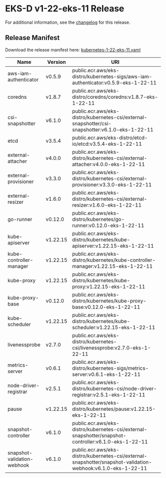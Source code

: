 # EKS-D v1-22-eks-11 Release

For additional information, see the [changelog](CHANGELOG-v1-22-eks-11.md) for this release.

## Release Manifest

Download the release manifest here: [kubernetes-1-22-eks-11.yaml](https://distro.eks.amazonaws.com/kubernetes-1-22/kubernetes-1-22-eks-11.yaml)

| Name | Version | URI |
|------|---------|-----|
| aws-iam-authenticator | v0.5.9 | public.ecr.aws/eks-distro/kubernetes-sigs/aws-iam-authenticator:v0.5.9-eks-1-22-11 |
| coredns | v1.8.7 | public.ecr.aws/eks-distro/coredns/coredns:v1.8.7-eks-1-22-11 |
| csi-snapshotter | v6.1.0 | public.ecr.aws/eks-distro/kubernetes-csi/external-snapshotter/csi-snapshotter:v6.1.0-eks-1-22-11 |
| etcd | v3.5.4 | public.ecr.aws/eks-distro/etcd-io/etcd:v3.5.4-eks-1-22-11 |
| external-attacher | v4.0.0 | public.ecr.aws/eks-distro/kubernetes-csi/external-attacher:v4.0.0-eks-1-22-11 |
| external-provisioner | v3.3.0 | public.ecr.aws/eks-distro/kubernetes-csi/external-provisioner:v3.3.0-eks-1-22-11 |
| external-resizer | v1.6.0 | public.ecr.aws/eks-distro/kubernetes-csi/external-resizer:v1.6.0-eks-1-22-11 |
| go-runner | v0.12.0 | public.ecr.aws/eks-distro/kubernetes/go-runner:v0.12.0-eks-1-22-11 |
| kube-apiserver | v1.22.15 | public.ecr.aws/eks-distro/kubernetes/kube-apiserver:v1.22.15-eks-1-22-11 |
| kube-controller-manager | v1.22.15 | public.ecr.aws/eks-distro/kubernetes/kube-controller-manager:v1.22.15-eks-1-22-11 |
| kube-proxy | v1.22.15 | public.ecr.aws/eks-distro/kubernetes/kube-proxy:v1.22.15-eks-1-22-11 |
| kube-proxy-base | v0.12.0 | public.ecr.aws/eks-distro/kubernetes/kube-proxy-base:v0.12.0-eks-1-22-11 |
| kube-scheduler | v1.22.15 | public.ecr.aws/eks-distro/kubernetes/kube-scheduler:v1.22.15-eks-1-22-11 |
| livenessprobe | v2.7.0 | public.ecr.aws/eks-distro/kubernetes-csi/livenessprobe:v2.7.0-eks-1-22-11 |
| metrics-server | v0.6.1 | public.ecr.aws/eks-distro/kubernetes-sigs/metrics-server:v0.6.1-eks-1-22-11 |
| node-driver-registrar | v2.5.1 | public.ecr.aws/eks-distro/kubernetes-csi/node-driver-registrar:v2.5.1-eks-1-22-11 |
| pause | v1.22.15 | public.ecr.aws/eks-distro/kubernetes/pause:v1.22.15-eks-1-22-11 |
| snapshot-controller | v6.1.0 | public.ecr.aws/eks-distro/kubernetes-csi/external-snapshotter/snapshot-controller:v6.1.0-eks-1-22-11 |
| snapshot-validation-webhook | v6.1.0 | public.ecr.aws/eks-distro/kubernetes-csi/external-snapshotter/snapshot-validation-webhook:v6.1.0-eks-1-22-11 |
